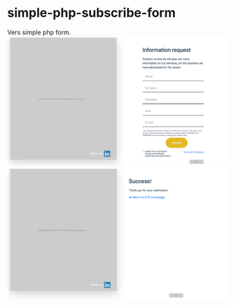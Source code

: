 # simple-php-subscribe-form
Vers simple php form.
<img src="https://github.com/forafekt/simple-php-subscribe/blob/master/screenshots/form.png">
<img src="https://github.com/forafekt/simple-php-subscribe/blob/master/screenshots/success.png">
